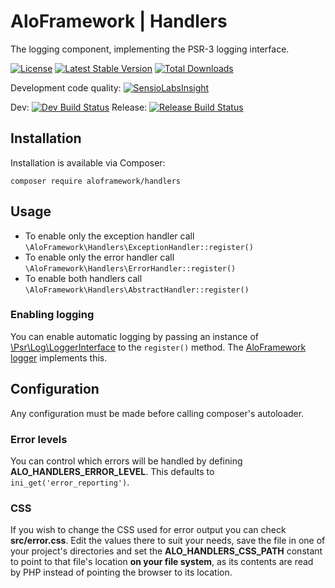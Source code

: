 # AloFramework | Handlers #

The logging component, implementing the PSR-3 logging interface.

[![License](https://poser.pugx.org/aloframework/handlers/license?format=plastic)](LICENSE)
[![Latest Stable Version](https://poser.pugx.org/aloframework/handlers/v/stable?format=plastic)](https://packagist.org/packages/aloframework/handlers)
[![Total Downloads](https://poser.pugx.org/aloframework/handlers/downloads?format=plastic)](https://packagist.org/packages/aloframework/handlers)

Development code quality:
[![SensioLabsInsight](https://insight.sensiolabs.com/projects/36b22482-e36a-44e3-a7de-ccf6e27999d1/small.png)](https://insight.sensiolabs.com/projects/36b22482-e36a-44e3-a7de-ccf6e27999d1)

Dev: [![Dev Build Status](https://travis-ci.org/aloframework/handlers.svg?branch=master)](https://travis-ci.org/aloframework/handlers)
Release: [![Release Build Status](https://travis-ci.org/aloframework/handlers.svg?branch=0.1.2)](https://travis-ci.org/aloframework/handlers)

## Installation ##
Installation is available via Composer:

    composer require aloframework/handlers

## Usage ##

 - To enable only the exception handler call `\AloFramework\Handlers\ExceptionHandler::register()`
 - To enable only the error handler call `\AloFramework\Handlers\ErrorHandler::register()`
 - To enable both handlers call `\AloFramework\Handlers\AbstractHandler::register()`

### Enabling logging ###

You can enable automatic logging by passing an instance of [\Psr\Log\LoggerInterface](https://packagist.org/packages/psr/log) to the `register()` method. The [AloFramework logger](https://packagist.org/packages/aloframework/log) implements this.

## Configuration ##

Any configuration must be made before calling composer's autoloader.

### Error levels ###

You can control which errors will be handled by defining **ALO_HANDLERS_ERROR_LEVEL**. This defaults to `ini_get('error_reporting')`.

### CSS ###

If you wish to change the CSS used for error output you can check **src/error.css**. Edit the values there to suit your needs, save the file in one of your project's directories and set the **ALO_HANDLERS_CSS_PATH** constant to point to that file's location **on your file system**, as its contents are read by PHP instead of pointing the browser to its location.
